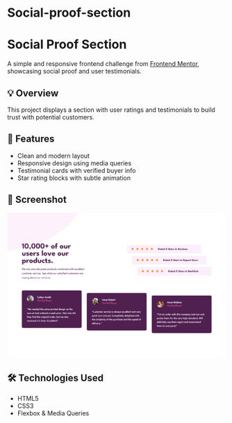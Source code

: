 # Social-proof-section
# Social Proof Section

A simple and responsive frontend challenge from [Frontend Mentor](https://www.frontendmentor.io/), showcasing social proof and user testimonials.

## 💡 Overview

This project displays a section with user ratings and testimonials to build trust with potential customers.

## 🚀 Features

- Clean and modern layout
- Responsive design using media queries
- Testimonial cards with verified buyer info
- Star rating blocks with subtle animation

## 📸 Screenshot

![Screenshot](./screenshot.png) <!-- غير اسم الصورة لو اختلف -->

## 🛠️ Technologies Used

- HTML5
- CSS3
- Flexbox & Media Queries




